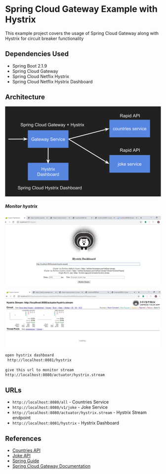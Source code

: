 # Spring Cloud Gateway Example with Hystrix

This example project covers the usage of Spring Cloud Gateway along with Hystrix for circuit breaker functionality

## Dependencies Used
- Spring Boot 2.1.9
- Spring Cloud Gateway
- Spring Cloud Netflix Hystrix
- Spring Cloud Netflix Hystrix Dashboard

## Architecture
![Architecture](images/architecture.png)


##### Monitor hystrix

![Hystrix -1](images/open-hystrix-stream.JPG)

![Hystrix -2](images/hystrix-dashboard-joke-countries.JPG)
```````````````````````````````````````
open hystrix dashboard
 http://localhost:8081/hystrix
 
give this url to monitor stream
http://localhost:8080/actuator/hystrix.stream
```````````````````````````````````````



## URLs
- `http://localhost:8080/all` - Countries Service
- `http://localhost:8080/v1/joke` - Joke Service
- `http://localhost:8080/actuator/hystrix.stream` - Hystrix Stream endpoint
- `http://localhost:8081/hystrix` - Hystrix Dashboard

## References
- [Countries API](https://rapidapi.com/apilayernet/api/rest-countries-v1?endpoint=53aa5a08e4b0a705fcc323a6)
- [Joke API](https://rapidapi.com/LemmoTresto/api/joke3?endpoint=apiendpoint_c198a2fb-fc88-4a86-9e34-e2978fc1a7c2)
- [Spring Guide](https://spring.io/guides/gs/gateway/)
- [Spring Cloud Gateway Documentation](https://cloud.spring.io/spring-cloud-gateway/reference/html/#gateway-how-it-works)
